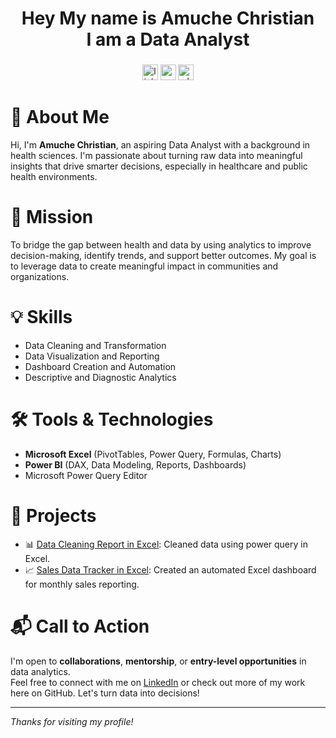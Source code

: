 <h1 align="center">Hey My name is Amuche Christian<br>I am a Data Analyst</h1>

###

<div align="center">
</div>

###

<div align="center">
  <img src="https://img.shields.io/static/v1?message=LinkedIn&logo=linkedin&label=&color=0077B5&logoColor=white&labelColor=&style=for-the-badge" height="25" alt="linkedin logo"  />
  <img src="https://img.shields.io/static/v1?message=Gmail&logo=gmail&label=&color=D14836&logoColor=white&labelColor=&style=for-the-badge" height="25" alt="gmail logo"  />
  <img src="https://img.shields.io/static/v1?message=Whatsapp&logo=whatsapp&label=&color=25D366&logoColor=white&labelColor=&style=for-the-badge" height="25" alt="whatsapp logo"  />
</div>

###
# 👋 About Me
Hi, I'm **Amuche Christian**, an aspiring Data Analyst with a background in health sciences. I'm passionate about turning raw data into meaningful insights that drive smarter decisions, especially in healthcare and public health environments.

# 🎯 Mission
To bridge the gap between health and data by using analytics to improve decision-making, identify trends, and support better outcomes. My goal is to leverage data to create meaningful impact in communities and organizations.

# 💡 Skills
- Data Cleaning and Transformation
- Data Visualization and Reporting
- Dashboard Creation and Automation
- Descriptive and Diagnostic Analytics

# 🛠️ Tools & Technologies
- **Microsoft Excel** (PivotTables, Power Query, Formulas, Charts)
- **Power BI** (DAX, Data Modeling, Reports, Dashboards)
- Microsoft Power Query Editor

# 📂 Projects
- 📊 [Data Cleaning Report in Excel](#): Cleaned data using power query in Excel.
- 📈 [Sales Data Tracker in Excel](#): Created an automated Excel dashboard for monthly sales reporting.

# 📬 Call to Action
I'm open to **collaborations**, **mentorship**, or **entry-level opportunities** in data analytics.  
Feel free to connect with me on [LinkedIn](#) or check out more of my work here on GitHub. Let's turn data into decisions!

---

_Thanks for visiting my profile!_


<!--
**ChristeeAnalytics/ChristeeAnalytics** is a ✨ _special_ ✨ repository because its `README.md` (this file) appears on your GitHub profile.

Here are some ideas to get you started:

- 🔭 I’m currently working on ...
- 🌱 I’m currently learning ...
- 👯 I’m looking to collaborate on ...
- 🤔 I’m looking for help with ...
- 💬 Ask me about ...
- 📫 How to reach me: ...
- 😄 Pronouns: ...
- ⚡ Fun fact: ...
-->
